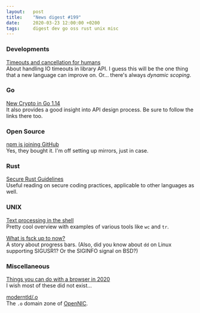 ```yaml
---
layout:   post
title:    "News digest #199"
date:     2020-03-23 12:00:00 +0200
tags:     digest dev go oss rust unix misc
---
```


### Developments

[Timeouts and cancellation for humans](https://vorpus.org/blog/timeouts-and-cancellation-for-humans/)<br/>
About handling IO timeouts in library API. I guess this will be the one thing that a new language can improve on. Or... there's always _dynamic scoping_.

### Go

[New Crypto in Go 1.14](https://buttondown.email/cryptography-dispatches/archive/cryptography-dispatches-new-crypto-in-go-114/)<br/>
It also provides a good insight into API design process. Be sure to follow the links there too.

### Open Source

[npm is joining GitHub](https://github.blog/2020-03-16-npm-is-joining-github/)<br/>
Yes, they bought it. I'm off setting up mirrors, just in case.

### Rust

[Secure Rust Guidelines](https://anssi-fr.github.io/rust-guide/)<br/>
Useful reading on secure coding practices, applicable to other languages as well.

### UNIX

[Text processing in the shell](https://blog.balthazar-rouberol.com/text-processing-in-the-shell)<br/>
Pretty cool overview with examples of various tools like `wc` and `tr`.

[What is fsck up to now?](https://toroid.org/what-is-fsck-up-to-now)<br/>
A story about progress bars. (Also, did you know about `dd` on Linux supporting SIGUSR1? Or the SIGINFO signal on BSD?)

### Miscellaneous

[Things you can do with a browser in 2020](https://github.com/luruke/browser-2020)<br/>
I wish most of these did not exist...

[moderntld/.o](https://github.com/moderntld/.o)<br/>
The `.o` domain zone of [OpenNIC](https://www.opennic.org).
